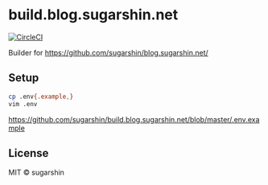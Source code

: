 # build.blog.sugarshin.net

[![CircleCI](https://circleci.com/gh/sugarshin/build.blog.sugarshin.net/tree/main.svg?style=svg&circle-token=e545838e6e8c95bb580a6b3e58bc21ba6f7eb0d9)](https://circleci.com/gh/sugarshin/build.blog.sugarshin.net/tree/main)

Builder for https://github.com/sugarshin/blog.sugarshin.net/

## Setup

```sh
cp .env{.example,}
vim .env
```

https://github.com/sugarshin/build.blog.sugarshin.net/blob/master/.env.example

## License

MIT © sugarshin
